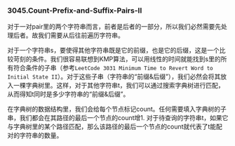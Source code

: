 ### 3045.Count-Prefix-and-Suffix-Pairs-II

对于一对pair里的两个字符串而言，前者是后者的一部分，所以我们必然需要先处理后者。故我们需要从后往前遍历字符串。

对于一个字符串s，要使得其他字符串既是它的前缀，也是它的后缀，这是一个比较苛刻的条件。我们很容易联想到KMP算法，可以用线性的时间就能找到s里的所有符合条件的子串（参考`LeetCode 3031 Minimum Time to Revert Word to Initial State II`）。对于这些子串（字符串的“前缀&后缀”），我们必然会将其放入一棵字典树里。这样，对于其他字符串t，我们可以通过搜索字典树进行匹配，从而得知t同时是多少字符串的“前缀&后缀”。

在字典树的数据结构里，我们会给每个节点标记count。任何需要填入字典树的子串，我们都会在其路径的最后一个节点的count增1. 对于待查询的字符串t，如果它与字典树里的某个路径匹配，那么该路径的最后一个节点的count就代表了t能配对的字符串的数量。
